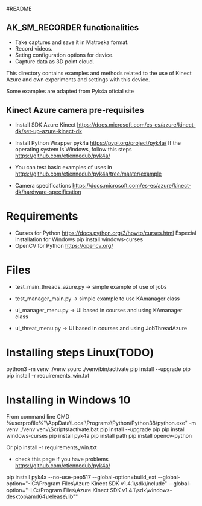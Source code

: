 #README

## AK_SM_RECORDER functionalities
* Take captures and save it in Matroska format.
* Record videos.
* Seting configuration options for device.
* Capture data as 3D point cloud.



This directory contains examples and methods related to the use of Kinect Azure and own 
experiments and settings with this device.

Some examples are adapted from Pyk4a oficial site

## Kinect Azure camera pre-requisites
* Install SDK Azure Kinect https://docs.microsoft.com/es-es/azure/kinect-dk/set-up-azure-kinect-dk
* Install Python Wrapper pyk4a https://pypi.org/project/pyk4a/ 
If the operating system is Windows, follow this steps https://github.com/etiennedub/pyk4a/

* You can test basic examples of uses in https://github.com/etiennedub/pyk4a/tree/master/example
* Camera specifications https://docs.microsoft.com/es-es/azure/kinect-dk/hardware-specification

# Requirements
* Curses for Python https://docs.python.org/3/howto/curses.html
Especial installation for Windows pip install windows-curses
* OpenCV for Python https://opencv.org/


# Files
* test_main_threads_azure.py -> simple example of use of jobs
* test_manager_main.py -> simple example to use KAmanager class

* ui_manager_menu.py -> UI based in courses and using KAmanager class 
* ui_threat_menu.py -> UI based in courses and using JobThreadAzure

# Installing steps Linux(TODO)
python3 -m venv ./venv
sourc ./venv/bin/activate
pip install --upgrade pip
pip install -r requirements_win.txt


# Installing in Windows 10
From command line CMD
%userprofile%"\AppData\Local\Programs\Python\Python38\python.exe" -m venv ./venv
venv\Scripts\activate.bat
pip install --upgrade pip
pip install windows-curses
pip install pyk4a
pip install path
pip install opencv-python

Or 
pip install -r requirements_win.txt

* check this page if you have problems https://github.com/etiennedub/pyk4a/

pip install pyk4a --no-use-pep517 --global-option=build_ext --global-option="-IC:\Program Files\Azure Kinect SDK v1.4.1\sdk\include" --global-option="-LC:\Program Files\Azure Kinect SDK v1.4.1\sdk\windows-desktop\amd64\release\lib""



